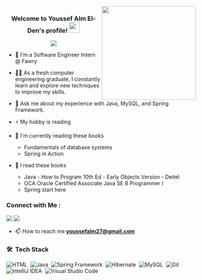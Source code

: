 
<img width="250" align="right" src="https://c.tenor.com/_DOBjnGspYAAAAAM/code-coding.gif">

<h3 align="center">
  Welcome to Youssef Alm El-Den's profile!
  <img src="https://media.giphy.com/media/hvRJCLFzcasrR4ia7z/giphy.gif" width="28">
</h3>

<!-- Typing SVG by DenverCoder1 - https://github.com/DenverCoder1/readme-typing-svg -->
 
<p align="center">
  <a href="https://github.com/DenverCoder1/readme-typing-svg"><img src="https://readme-typing-svg.herokuapp.com/?lines=Junior-Backend%20Software%20Engineer;Always%20learning%20new%20things&font=Fira%20Code&center=true&width=440&height=45&color=f75c7e&vCenter=true&size=22"></a>
</p> 

- 🏢 I'm a  Software Engineer Intern @ Fawry
- 👨‍💻 As a fresh  computer engineering graduate, I constantly learn and explore new techniques to improve my skills.
- 💬 Ask me about my experience with Java, MySQL, and Spring Framework.
- ⚡ My hobby is reading
 - 📖 I'm currently reading these books
   - Fundamentals of database systems
   - Spring in Action
  
 - 📕 I read these books
    - Java - How to Program 10th Ed - Early Objects Version - Deitel
    - OCA Oracle Certified Associate Java SE 8 Programmer I
    - Spring start here 
 
### Connect with Me :

<a href="https://www.linkedin.com/in/youssef-alm-el-din-9aa3ab206/" target="_blank">
  <img src="https://img.shields.io/badge/-Youssef%20Alm%20El--Den-0077B5?style=for-the-badge&logo=Linkedin&logoColor=white"/></a>
<a href="https://t.me/youssefibrahem98" target="_blank"><img src="https://img.shields.io/badge/-Youssef%20Alm%20El--Den-0077B5?style=for-the-badge&logo=Telegram&logoColor=white"/></a>

 - 📫 How to reach me **youssefalm27@gmail.com**



### 🛠 &nbsp;Tech Stack
![HTML](https://img.shields.io/badge/-HTML-05122A?style=flat&logo=HTML5)&nbsp;
![Java](https://img.shields.io/badge/-Java-05122A?style=flat&logo=java&logoColor=007396)&nbsp;
![Spring Framework](https://img.shields.io/badge/-Spring%20Framework-05122A?style=flat&logo=spring&logoColor=6DB33F)&nbsp;
![Hibernate](https://img.shields.io/badge/-Hibernate-05122A?style=flat&logo=hibernate&logoColor=59666C)&nbsp;
![MySQL](https://img.shields.io/badge/-MySQL-05122A?style=flat&logo=mysql&logoColor=4479A1)&nbsp;
![Git](https://img.shields.io/badge/-Git-05122A?style=flat&logo=git)&nbsp;
![IntelliJ IDEA](https://img.shields.io/badge/-IntelliJ%20IDEA-05122A?style=flat&logo=intellij-idea&logoColor=white)&nbsp;
![Visual Studio Code](https://img.shields.io/badge/-Visual%20Studio%20Code-05122A?style=flat&logo=visual-studio-code&logoColor=007ACC)&nbsp;




